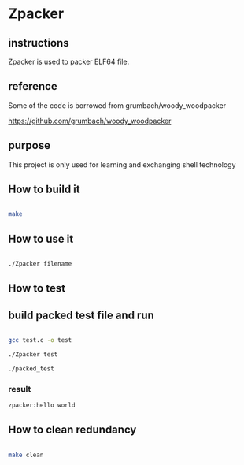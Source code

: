 # Zpacker

## instructions

Zpacker is used to packer ELF64 file.


## reference

Some of the code is borrowed from grumbach/woody_woodpacker

https://github.com/grumbach/woody_woodpacker


## purpose

This project is only used for learning and exchanging shell technology

## How to build it

``` bash

make

```

## How to use it

``` bash

./Zpacker filename

```

## How to test

## build packed test file and run

``` bash

gcc test.c -o test

./Zpacker test

./packed_test

```
### result

``` bash
zpacker:hello world

```
## How to clean redundancy

``` bash

make clean

```

